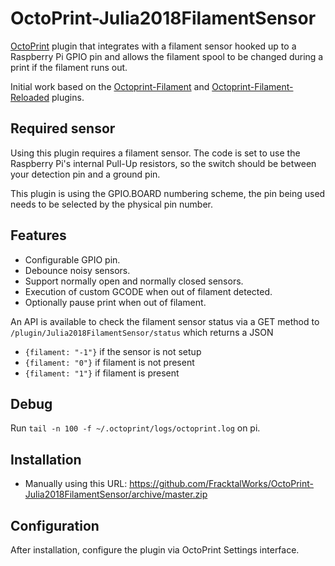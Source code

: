 # OctoPrint-Julia2018FilamentSensor

[OctoPrint](http://octoprint.org/) plugin that integrates with a filament sensor hooked up to a Raspberry Pi GPIO pin and allows the filament spool to be changed during a print if the filament runs out.

Initial work based on the [Octoprint-Filament](https://github.com/MoonshineSG/Octoprint-Filament) and [Octoprint-Filament-Reloaded](https://github.com/kontakt/Octoprint-Filament-Reloaded) plugins.

## Required sensor

Using this plugin requires a filament sensor. The code is set to use the Raspberry Pi's internal Pull-Up resistors, so the switch should be between your detection pin and a ground pin.

This plugin is using the GPIO.BOARD numbering scheme, the pin being used needs to be selected by the physical pin number.

## Features

* Configurable GPIO pin.
* Debounce noisy sensors.
* Support normally open and normally closed sensors.
* Execution of custom GCODE when out of filament detected.
* Optionally pause print when out of filament.

An API is available to check the filament sensor status via a GET method to `/plugin/Julia2018FilamentSensor/status` which returns a JSON

* `{filament: "-1"}` if the sensor is not setup
* `{filament: "0"}` if filament is not present
* `{filament: "1"}` if filament is present

## Debug 

Run `tail -n 100 -f ~/.octoprint/logs/octoprint.log` on pi.

## Installation

* Manually using this URL: https://github.com/FracktalWorks/OctoPrint-Julia2018FilamentSensor/archive/master.zip

## Configuration

After installation, configure the plugin via OctoPrint Settings interface.

